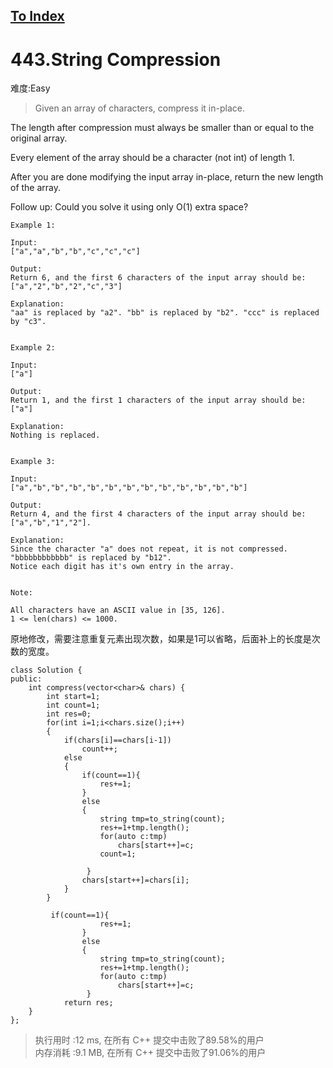 [To Index](/index.md)
---
# 443.String Compression
难度:Easy
> Given an array of characters, compress it in-place.

The length after compression must always be smaller than or equal to the original array.

Every element of the array should be a character (not int) of length 1.

After you are done modifying the input array in-place, return the new length of the array.

 
Follow up:
Could you solve it using only O(1) extra space?

 
```
Example 1:

Input:
["a","a","b","b","c","c","c"]

Output:
Return 6, and the first 6 characters of the input array should be: ["a","2","b","2","c","3"]

Explanation:
"aa" is replaced by "a2". "bb" is replaced by "b2". "ccc" is replaced by "c3".
 

Example 2:

Input:
["a"]

Output:
Return 1, and the first 1 characters of the input array should be: ["a"]

Explanation:
Nothing is replaced.
 

Example 3:

Input:
["a","b","b","b","b","b","b","b","b","b","b","b","b"]

Output:
Return 4, and the first 4 characters of the input array should be: ["a","b","1","2"].

Explanation:
Since the character "a" does not repeat, it is not compressed. "bbbbbbbbbbbb" is replaced by "b12".
Notice each digit has it's own entry in the array.
 

Note:

All characters have an ASCII value in [35, 126].
1 <= len(chars) <= 1000.
```


原地修改，需要注意重复元素出现次数，如果是1可以省略，后面补上的长度是次数的宽度。  

```
class Solution {
public:
    int compress(vector<char>& chars) {
        int start=1;
        int count=1;
        int res=0;
        for(int i=1;i<chars.size();i++)
        {
            if(chars[i]==chars[i-1])
                count++;
            else
            {
                if(count==1){
                    res+=1;
                }
                else
                {
                    string tmp=to_string(count);
                    res+=1+tmp.length();
                    for(auto c:tmp)
                        chars[start++]=c;         
                    count=1;

                 }
                chars[start++]=chars[i];
            }                  
        }
        
         if(count==1){
                    res+=1;
                }
                else
                {
                    string tmp=to_string(count);
                    res+=1+tmp.length();
                    for(auto c:tmp)
                        chars[start++]=c;         
                 }
            return res;
    }
};
```

> 执行用时 :12 ms, 在所有 C++ 提交中击败了89.58%的用户   
内存消耗 :9.1 MB, 在所有 C++ 提交中击败了91.06%的用户
